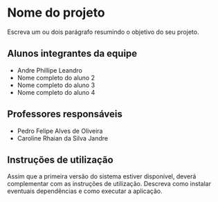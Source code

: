 # Nome do projeto

Escreva um ou dois parágrafo resumindo o objetivo do seu projeto.

## Alunos integrantes da equipe

* Andre Phillipe Leandro
* Nome completo do aluno 2
* Nome completo do aluno 3
* Nome completo do aluno 4

## Professores responsáveis

* Pedro Felipe Alves de Oliveira
* Caroline Rhaian da Silva Jandre

## Instruções de utilização

Assim que a primeira versão do sistema estiver disponível, deverá complementar com as instruções de utilização. Descreva como instalar eventuais dependências e como executar a aplicação.
